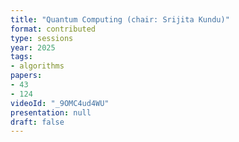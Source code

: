 ```yaml
---
title: "Quantum Computing (chair: Srijita Kundu)"
format: contributed
type: sessions
year: 2025
tags:
- algorithms
papers:
- 43
- 124
videoId: "_9OMC4ud4WU"
presentation: null
draft: false
---
```

